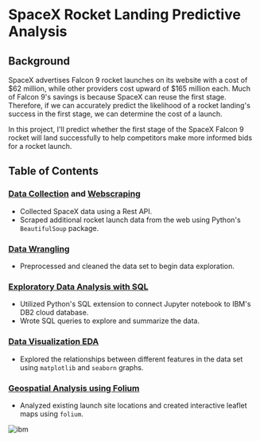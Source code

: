 # SpaceX Rocket Landing Predictive Analysis
## Background
SpaceX advertises Falcon 9 rocket launches on its website with a cost of $62 million, while other providers cost upward of $165 million each. Much of Falcon 9's savings is because SpaceX can reuse the first stage. Therefore, if we can accurately predict the likelihood of a rocket landing's success in the first stage, we can determine the cost of a launch. 

In this project, I'll predict whether the first stage of the SpaceX Falcon 9 rocket will land successfully to help competitors make more informed bids for a rocket launch.

## Table of Contents
### [Data Collection](https://github.com/kellibelcher/IBM-Data-Science-Capstone/blob/master/Week%201%20Lab:%20Spacex%20Data%20Collection.ipynb) and [Webscraping](https://github.com/kellibelcher/IBM-Data-Science-Capstone-2/blob/master/Week%201%20Lab:%20Webscraping.ipynb)
- Collected SpaceX data using a Rest API.
- Scraped additional rocket launch data from the web using Python's `BeautifulSoup` package.

### [Data Wrangling](https://github.com/kellibelcher/IBM-Data-Science-Capstone/blob/master/Lab%202:%20Data%20Wrangling.ipynb)
- Preprocessed and cleaned the data set to begin data exploration.

### [Exploratory Data Analysis with SQL](https://github.com/kellibelcher/IBM-Data-Science-Capstone/blob/master/Lab%203:%20SQL%20EDA.ipynb)
- Utilized Python's SQL extension to connect Jupyter notebook to IBM's DB2 cloud database.
- Wrote SQL queries to explore and summarize the data.

### [Data Visualization EDA](https://github.com/kellibelcher/IBM-Data-Science-Capstone/blob/master/Lab%204:%20EDA%20Data%20viz.ipynb)
- Explored the relationships between different features in the data set using `matplotlib` and `seaborn` graphs.

### [Geospatial Analysis using Folium](https://github.com/kellibelcher/IBM-Data-Science-Capstone/blob/master/Lab%205:%20Mapping%20launch%20site%20locations.ipynb)
- Analyzed existing launch site locations and created interactive leaflet maps using `folium`.







![ibm](https://media.designrush.com/inspiration_images/134929/conversions/_1512513081_152_ibm-mobile.jpg)
